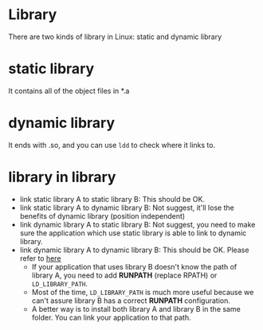 # Library

There are two kinds of library in Linux: static and dynamic library

# static library

It contains all of the object files in *.a

# dynamic library

It ends with .so, and you can use `ldd` to check where it links to.

# library in library

* link static library A to static library B: This should be OK.
* link static library A to dynamic library B: Not suggest, it'll lose the benefits of dynamic library (position independent)
* link dynamic library A to static library B: Not suggest, you need to make sure the application which use static library is able to link to dynamic library.
* link dynamic library A to dynamic library B: This should be OK. Please refer to [here](https://stackoverflow.com/questions/19424494/linking-a-shared-library-with-another-shared-lib-in-linux)
  * If your application that uses library B doesn't know the path of library A, you need to add **RUNPATH** (replace RPATH) or `LD_LIBRARY_PATH`.
  * Most of the time, `LD_LIBRARY_PATH` is much more useful because we can't assure library B has a correct **RUNPATH** configuration.
  * A better way is to install both library A and library B in the same folder. You can link your application to that path.
